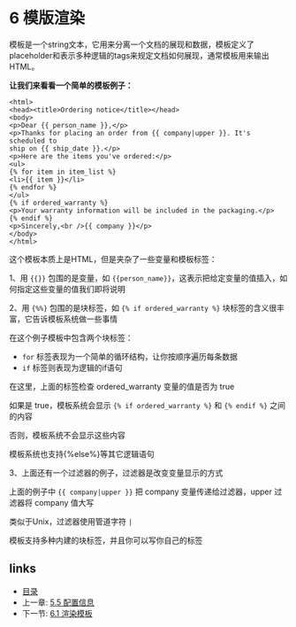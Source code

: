 # 6 模版渲染

模板是一个string文本，它用来分离一个文档的展现和数据，模板定义了placeholder和表示多种逻辑的tags来规定文档如何展现，通常模板用来输出HTML。

**让我们来看看一个简单的模板例子：**

```
<html>  
<head><title>Ordering notice</title></head>  
<body>  
<p>Dear {{ person_name }},</p>  
<p>Thanks for placing an order from {{ company|upper }}. It's scheduled to  
ship on {{ ship_date }}.</p>  
<p>Here are the items you've ordered:</p>  
<ul>  
{% for item in item_list %}  
<li>{{ item }}</li>  
{% endfor %}  
</ul>  
{% if ordered_warranty %}  
<p>Your warranty information will be included in the packaging.</p>  
{% endif %}  
<p>Sincerely,<br />{{ company }}</p>  
</body>  
</html>  
```

这个模板本质上是HTML，但是夹杂了一些变量和模板标签：

1、用 `{{}}` 包围的是变量，如 `{{person_name}}`，这表示把给定变量的值插入，如何指定这些变量的值我们即将说明

2、用 `{%%}` 包围的是块标签，如 `{% if ordered_warranty %}` 块标签的含义很丰富，它告诉模板系统做一些事情

在这个例子模板中包含两个块标签：

- `for` 标签表现为一个简单的循环结构，让你按顺序遍历每条数据
- `if` 标签则表现为逻辑的if语句

在这里，上面的标签检查 ordered_warranty 变量的值是否为 true

如果是 true，模板系统会显示 `{% if ordered_warranty %}` 和 `{% endif %}` 之间的内容

否则，模板系统不会显示这些内容

模板系统也支持{%else%}等其它逻辑语句

3、上面还有一个过滤器的例子，过滤器是改变变量显示的方式

上面的例子中 `{{ company|upper }}` 把 company 变量传递给过滤器，upper 过滤器将 company 值大写

类似于Unix，过滤器使用管道字符 `|`

模板支持多种内建的块标签，并且你可以写你自己的标签

## links

* [目录](<../README_ZH.md>)
* 上一章: [5.5 配置信息](<05.05.md>)
* 下一节: [6.1 渲染模板](<06.01.md>)

